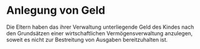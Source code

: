 # Anlegung von Geld

Die Eltern haben das ihrer Verwaltung unterliegende Geld des Kindes nach den Grundsätzen einer wirtschaftlichen Vermögensverwaltung anzulegen, soweit es nicht zur Bestreitung von Ausgaben bereitzuhalten ist.